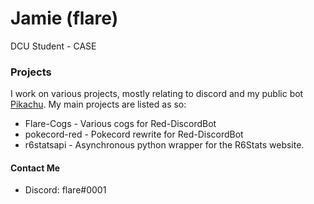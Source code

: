 # Jamie (flare)

 DCU Student - CASE

### Projects
I work on various projects, mostly relating to discord and my public bot [Pikachu](https://www.pikabot.xyz/index "Pikachu's Site"). My main projects are listed as so:

- Flare-Cogs - Various cogs for Red-DiscordBot
- pokecord-red - Pokecord rewrite for Red-DiscordBot
- r6statsapi - Asynchronous python wrapper for the R6Stats website.

#### Contact Me
- Discord: flare#0001
